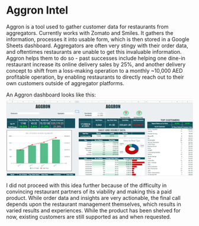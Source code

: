 # Aggron Intel
Aggron is a tool used to gather customer data for restaurants from aggregators. Currently works with Zomato and Smiles. It gathers the information, processes it into usable form, which is then stored in a Google Sheets dashboard. Aggregators are often very stingy with their order data, and oftentimes restaurants are unable to get this invaluable information. Aggron helps them to do so - past successes include helping one dine-in restaurant increase its online delivery sales by 25%, and another delivery concept to shift from a loss-making operation to a monthly ~10,000 AED profitable operation, by enabling restaurants to directly reach out to their own customers outside of aggregator platforms.

An Aggron dashboard looks like this:
![Aggron Screenshot](/Capture.PNG "Aggron")

I did not proceed with this idea further because of the difficulty in convincing restaurant partners of its viability and making this a paid product. While order data and insights are very actionable, the final call depends upon the restaurant management themselves, which results in varied results and experiences. While the product has been shelved for now, existing customers are still supported as and when requested.
